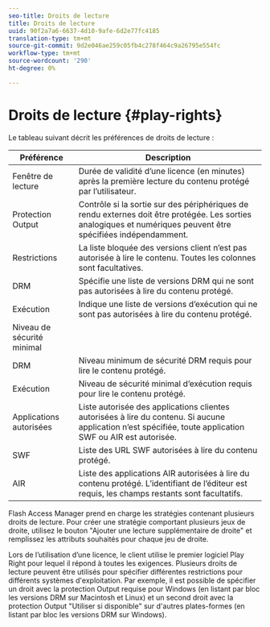 ```yaml
---
seo-title: Droits de lecture
title: Droits de lecture
uuid: 90f2a7a6-6637-4d10-9afe-6d2e77fc4185
translation-type: tm+mt
source-git-commit: 9d2e046ae259c05fb4c278f464c9a26795e554fc
workflow-type: tm+mt
source-wordcount: '290'
ht-degree: 0%

---
```



# Droits de lecture {#play-rights}

Le tableau suivant décrit les préférences de droits de lecture :

| Préférence | Description |
|--- |--- |
| Fenêtre de lecture | Durée de validité d’une licence (en minutes) après la première lecture du contenu protégé par l’utilisateur. |
| Protection Output | Contrôle si la sortie sur des périphériques de rendu externes doit être protégée. Les sorties analogiques et numériques peuvent être spécifiées indépendamment. |
| Restrictions | La liste bloquée des versions client n’est pas autorisée à lire le contenu. Toutes les colonnes sont facultatives. |
| DRM | Spécifie une liste de versions DRM qui ne sont pas autorisées à lire du contenu protégé. |
| Exécution | Indique une liste de versions d’exécution qui ne sont pas autorisées à lire du contenu protégé. |
| Niveau de sécurité minimal |  |
| DRM | Niveau minimum de sécurité DRM requis pour lire le contenu protégé. |
| Exécution | Niveau de sécurité minimal d’exécution requis pour lire le contenu protégé. |
| Applications autorisées | Liste autorisée des applications clientes autorisées à lire du contenu. Si aucune application n’est spécifiée, toute application SWF ou AIR est autorisée. |
| SWF | Liste des URL SWF autorisées à lire du contenu protégé. |
| AIR | Liste des applications AIR autorisées à lire du contenu protégé. L’identifiant de l’éditeur est requis, les champs restants sont facultatifs. |

Flash Access Manager prend en charge les stratégies contenant plusieurs droits de lecture. Pour créer une stratégie comportant plusieurs jeux de droite, utilisez le bouton &quot;Ajouter une lecture supplémentaire de droite&quot; et remplissez les attributs souhaités pour chaque jeu de droite.

Lors de l’utilisation d’une licence, le client utilise le premier logiciel Play Right pour lequel il répond à toutes les exigences. Plusieurs droits de lecture peuvent être utilisés pour spécifier différentes restrictions pour différents systèmes d&#39;exploitation. Par exemple, il est possible de spécifier un droit avec la protection Output requise pour Windows (en listant par bloc les versions DRM sur Macintosh et Linux) et un second droit avec la protection Output &quot;Utiliser si disponible&quot; sur d&#39;autres plates-formes (en listant par bloc les versions DRM sur Windows).
